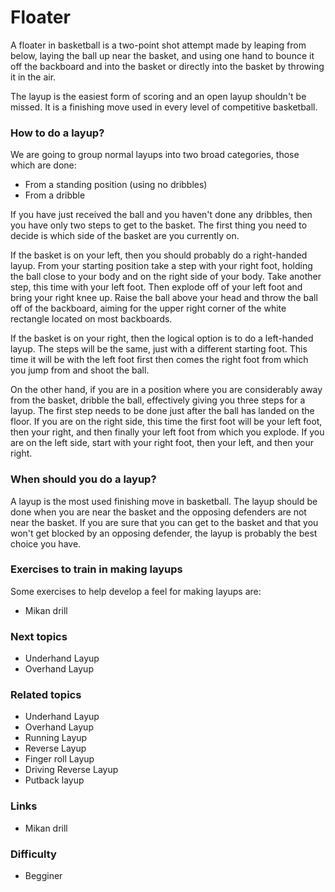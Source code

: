 
# Floater
A floater in basketball is a two-point shot attempt made by leaping from below, laying the ball up near the basket, and using one hand to bounce it off the backboard and into the basket or directly into the basket by throwing it in the air.

The layup is the easiest form of scoring and an open layup shouldn't be missed. It is a finishing move used in every level of competitive basketball.

### How to do a layup?
We are going to group normal layups into two broad categories, those which are done:

 - From a standing position (using no dribbles)
 - From a dribble

If you have just received the ball and you haven't done any dribbles, then you have only two steps to get to the basket. The first thing you need to decide is which side of the basket are you currently on. 

If the basket is on your left, then you should probably do a right-handed layup. From your starting position take a step with your right foot, holding the ball close to your body and on the right side of your body. Take another step, this time with your left foot. Then explode off of your left foot and bring your right knee up. Raise the ball above your head and throw the ball off of the backboard, aiming for the upper right corner of the white rectangle located on most backboards. 

If the basket is on your right, then the logical option is to do a left-handed layup. The steps will be the same, just with a different starting foot. This time it will be with the left foot first then comes the right foot from which you jump from and shoot the ball.

On the other hand, if you are in a position where you are considerably away from the basket, dribble the ball, effectively giving you three steps for a layup. 
The first step needs to be done just after the ball has landed on the floor. If you are on the right side, this time the first foot will be your left foot, then your right, and then finally your left foot from which you explode.
If you are on the left side, start with your right foot, then your left, and then your right.

### When should you do a layup?
A layup is the most used finishing move in basketball. The layup should be done when you are near the basket and the opposing defenders are not near the basket. If you are sure that you can get to the basket and that you won't get blocked by an opposing defender, the layup is probably the best choice you have. 

### Exercises to train in making layups
Some exercises to help develop a feel for making layups are:

- Mikan drill

### Next topics
- Underhand Layup
- Overhand Layup

### Related topics
- Underhand Layup
- Overhand Layup
- Running Layup
- Reverse Layup
- Finger roll Layup
- Driving Reverse Layup
- Putback layup
### Links
- Mikan drill
### Difficulty
- Begginer
<!--stackedit_data:
eyJoaXN0b3J5IjpbMTY1MTc0OTYyMV19
-->